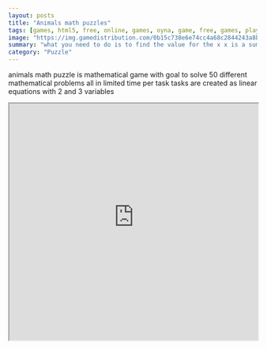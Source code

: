 ```yaml
---
layout: posts
title: "Animals math puzzles"
tags: [games, html5, free, online, games, oyna, game, free, games, play, play, games]
image: "https://img.gamedistribution.com/0b15c738e6e74cc4a68c2844243a8b38.jpg"
summary: "what you need to do is to find the value for the x x is a sum of the picture mark values within the x row to get to x you need to designate a value to each picture mark according to values shown per row or column  free online games oyna game free games play play games"
category: "Puzzle"
---
```


animals math puzzle is mathematical game with goal to solve 50 different mathematical problems all in limited time per task tasks are created as linear equations with 2 and 3 variables

<iframe width="100%" height="480px;" src="https://html5.gamedistribution.com/0b15c738e6e74cc4a68c2844243a8b38/"></iframe>